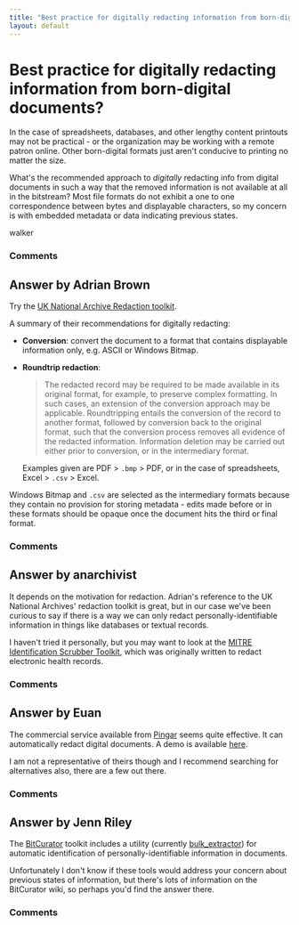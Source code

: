 ```yaml
---
title: "Best practice for digitally redacting information from born-digital documents?"
layout: default
---
```

Best practice for digitally redacting information from born-digital documents?
=====================
In the case of spreadsheets, databases, and other lengthy content
printouts may not be practical - or the organization may be working with
a remote patron online. Other born-digital formats just aren't conducive
to printing no matter the size.

What's the recommended approach to *digitally* redacting info from
digital documents in such a way that the removed information is not
available at all in the bitstream? Most file formats do not exhibit a
one to one correspondence between bytes and displayable characters, so
my concern is with embedded metadata or data indicating previous states.

walker

### Comments ###


Answer by Adrian Brown
----------------
Try the [UK National Archive Redaction
toolkit](http://www.nationalarchives.gov.uk/documents/information-management/redaction_toolkit.pdf).

A summary of their recommendations for digitally redacting:

-   **Conversion**: convert the document to a format that contains
    displayable information only, e.g. ASCII or Windows Bitmap.

-   **Roundtrip redaction**:

    > The redacted record may be required to be made available in its
    > original format, for example, to preserve complex formatting. In
    > such cases, an extension of the conversion approach may be
    > applicable. Roundtripping entails the conversion of the record to
    > another format, followed by conversion back to the original
    > format, such that the conversion process removes all evidence of
    > the redacted information. Information deletion may be carried out
    > either prior to conversion, or in the intermediary format.

    Examples given are PDF \> `.bmp` \> PDF, or in the case of
    spreadsheets, Excel \> `.csv` \> Excel.

Windows Bitmap and `.csv` are selected as the intermediary formats
because they contain no provision for storing metadata - edits made
before or in these formats should be opaque once the document hits the
third or final format.

### Comments ###

Answer by anarchivist
----------------
It depends on the motivation for redaction. Adrian's reference to the UK
National Archives' redaction toolkit is great, but in our case we've
been curious to say if there is a way we can only redact
personally-identifiable information in things like databases or textual
records.

I haven't tried it personally, but you may want to look at the [MITRE
Identification Scrubber Toolkit](http://mist-deid.sourceforge.net/),
which was originally written to redact electronic health records.

### Comments ###

Answer by Euan
----------------
The commercial service available from [Pingar](http://pingar.com/) seems
quite effective. It can automatically redact digital documents. A demo
is available [here](http://apidemo.pingar.com/Sanitize.aspx).

I am not a representative of theirs though and I recommend searching for
alternatives also, there are a few out there.

### Comments ###

Answer by Jenn Riley
----------------
The [BitCurator](http://wiki.bitcurator.net/index.php?title=Description)
toolkit includes a utility (currently
[bulk\_extractor](https://github.com/simsong/bulk_extractor/wiki/Introducing-bulk_extractor))
for automatic identification of personally-identifiable information in
documents.

Unfortunately I don't know if these tools would address your concern
about previous states of information, but there's lots of information on
the BitCurator wiki, so perhaps you'd find the answer there.

### Comments ###

